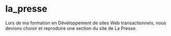 # la_presse
Lors de ma formation en Développement de sites Web transactionnels, nous devions choisir et reproduire une section du site de La Presse. 
